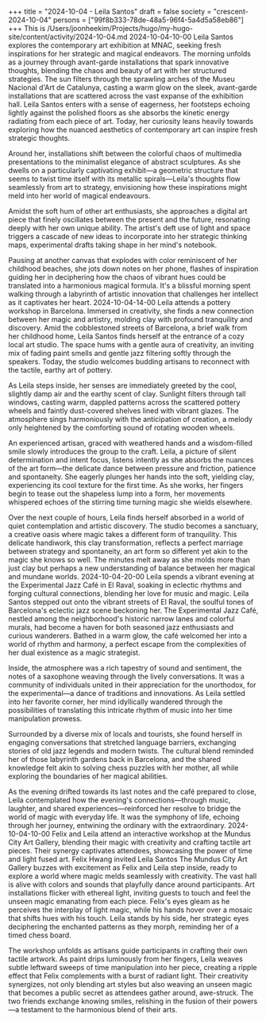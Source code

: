+++
title = "2024-10-04 - Leila Santos"
draft = false
society = "crescent-2024-10-04"
persons = ["99f8b333-78de-48a5-96f4-5a4d5a58eb86"]
+++
This is /Users/joonheekim/Projects/hugo/my-hugo-site/content/activity/2024-10-04.md
2024-10-04-10-00
Leila Santos explores the contemporary art exhibition at MNAC, seeking fresh inspirations for her strategic and magical endeavors. The morning unfolds as a journey through avant-garde installations that spark innovative thoughts, blending the chaos and beauty of art with her structured strategies.
The sun filters through the sprawling arches of the Museu Nacional d'Art de Catalunya, casting a warm glow on the sleek, avant-garde installations that are scattered across the vast expanse of the exhibition hall. Leila Santos enters with a sense of eagerness, her footsteps echoing lightly against the polished floors as she absorbs the kinetic energy radiating from each piece of art. Today, her curiosity leans heavily towards exploring how the nuanced aesthetics of contemporary art can inspire fresh strategic thoughts.

Around her, installations shift between the colorful chaos of multimedia presentations to the minimalist elegance of abstract sculptures. As she dwells on a particularly captivating exhibit—a geometric structure that seems to twist time itself with its metallic spirals—Leila's thoughts flow seamlessly from art to strategy, envisioning how these inspirations might meld into her world of magical endeavours. 

Amidst the soft hum of other art enthusiasts, she approaches a digital art piece that finely oscillates between the present and the future, resonating deeply with her own unique ability. The artist's deft use of light and space triggers a cascade of new ideas to incorporate into her strategic thinking maps, experimental drafts taking shape in her mind's notebook. 

Pausing at another canvas that explodes with color reminiscent of her childhood beaches, she jots down notes on her phone, flashes of inspiration guiding her in deciphering how the chaos of vibrant hues could be translated into a harmonious magical formula. It's a blissful morning spent walking through a labyrinth of artistic innovation that challenges her intellect as it captivates her heart.
2024-10-04-14-00
Leila attends a pottery workshop in Barcelona. Immersed in creativity, she finds a new connection between her magic and artistry, molding clay with profound tranquility and discovery.
Amid the cobblestoned streets of Barcelona, a brief walk from her childhood home, Leila Santos finds herself at the entrance of a cozy local art studio. The space hums with a gentle aura of creativity, an inviting mix of fading paint smells and gentle jazz filtering softly through the speakers. Today, the studio welcomes budding artisans to reconnect with the tactile, earthy art of pottery.

As Leila steps inside, her senses are immediately greeted by the cool, slightly damp air and the earthy scent of clay. Sunlight filters through tall windows, casting warm, dappled patterns across the scattered pottery wheels and faintly dust-covered shelves lined with vibrant glazes. The atmosphere sings harmoniously with the anticipation of creation, a melody only heightened by the comforting sound of rotating wooden wheels.

An experienced artisan, graced with weathered hands and a wisdom-filled smile slowly introduces the group to the craft. Leila, a picture of silent determination and intent focus, listens intently as she absorbs the nuances of the art form—the delicate dance between pressure and friction, patience and spontaneity. She eagerly plunges her hands into the soft, yielding clay, experiencing its cool texture for the first time. As she works, her fingers begin to tease out the shapeless lump into a form, her movements whispered echoes of the stirring time turning magic she wields elsewhere.

Over the next couple of hours, Leila finds herself absorbed in a world of quiet contemplation and artistic discovery. The studio becomes a sanctuary, a creative oasis where magic takes a different form of tranquility. This delicate handiwork, this clay transformation, reflects a perfect marriage between strategy and spontaneity, an art form so different yet akin to the magic she knows so well. The minutes melt away as she molds more than just clay but perhaps a new understanding of balance between her magical and mundane worlds.
2024-10-04-20-00
Leila spends a vibrant evening at the Experimental Jazz Café in El Raval, soaking in eclectic rhythms and forging cultural connections, blending her love for music and magic.
Leila Santos stepped out onto the vibrant streets of El Raval, the soulful tones of Barcelona's eclectic jazz scene beckoning her. The Experimental Jazz Café, nestled among the neighborhood's historic narrow lanes and colorful murals, had become a haven for both seasoned jazz enthusiasts and curious wanderers. Bathed in a warm glow, the café welcomed her into a world of rhythm and harmony, a perfect escape from the complexities of her dual existence as a magic strategist.

Inside, the atmosphere was a rich tapestry of sound and sentiment, the notes of a saxophone weaving through the lively conversations. It was a community of individuals united in their appreciation for the unorthodox, for the experimental—a dance of traditions and innovations. As Leila settled into her favorite corner, her mind idyllically wandered through the possibilities of translating this intricate rhythm of music into her time manipulation prowess.

Surrounded by a diverse mix of locals and tourists, she found herself in engaging conversations that stretched language barriers, exchanging stories of old jazz legends and modern twists. The cultural blend reminded her of those labyrinth gardens back in Barcelona, and the shared knowledge felt akin to solving chess puzzles with her mother, all while exploring the boundaries of her magical abilities. 

As the evening drifted towards its last notes and the café prepared to close, Leila contemplated how the evening's connections—through music, laughter, and shared experiences—reinforced her resolve to bridge the world of magic with everyday life. It was the symphony of life, echoing through her journey, entwining the ordinary with the extraordinary.
2024-10-04-10-00
Felix and Leila attend an interactive workshop at the Mundus City Art Gallery, blending their magic with creativity and crafting tactile art pieces. Their synergy captivates attendees, showcasing the power of time and light fused art.
Felix Hwang invited Leila Santos
The Mundus City Art Gallery buzzes with excitement as Felix and Leila step inside, ready to explore a world where magic melds seamlessly with creativity. The vast hall is alive with colors and sounds that playfully dance around participants. Art installations flicker with ethereal light, inviting guests to touch and feel the unseen magic emanating from each piece. Felix's eyes gleam as he perceives the interplay of light magic, while his hands hover over a mosaic that shifts hues with his touch. Leila stands by his side, her strategic eyes deciphering the enchanted patterns as they morph, reminding her of a timed chess board.

The workshop unfolds as artisans guide participants in crafting their own tactile artwork. As paint drips luminously from her fingers, Leila weaves subtle leftward sweeps of time manipulation into her piece, creating a ripple effect that Felix complements with a burst of radiant light. Their creativity synergizes, not only blending art styles but also weaving an unseen magic that becomes a public secret as attendees gather around, awe-struck. The two friends exchange knowing smiles, relishing in the fusion of their powers—a testament to the harmonious blend of their arts.
